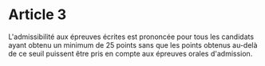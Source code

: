 # Article 3

L'admissibilité aux épreuves écrites est prononcée pour tous les candidats ayant obtenu un minimum de 25 points sans que les points obtenus au-delà de ce seuil puissent être pris en compte aux épreuves orales d'admission.
